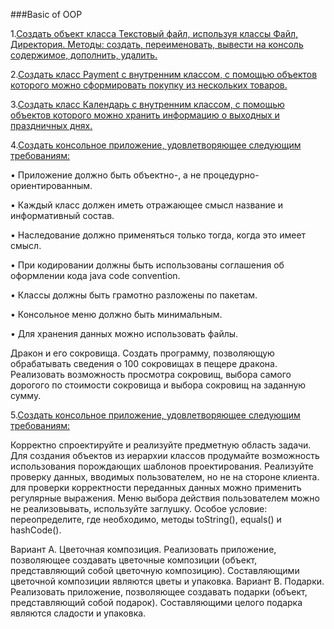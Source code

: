 ###Basic of OOP

1.[Создать объект класса Текстовый файл, используя классы Файл, Директория. Методы: создать, переименовать, вывести на консоль содержимое, дополнить, удалить.](../../com.epam.learn.jbupskill.lab/src/module5/BasicOfOOP/Task1)

2.[Создать класс Payment с внутренним классом, с помощью объектов которого можно сформировать покупку из нескольких товаров.](../../com.epam.learn.jbupskill.lab/src/module5/BasicOfOOP/Task2)
 
3.[Создать класс Календарь с внутренним классом, с помощью объектов которого можно хранить информацию о выходных и праздничных днях.](../../com.epam.learn.jbupskill.lab/src/module5/BasicOfOOP/Task3)

4.[Создать консольное приложение, удовлетворяющее следующим требованиям:](../../com.epam.learn.jbupskill.lab/src/module5/BasicOfOOP/task4)

• Приложение должно быть объектно-, а не процедурно-ориентированным.

• Каждый класс должен иметь отражающее смысл название и информативный состав.

• Наследование должно применяться только тогда, когда это имеет смысл.

• При кодировании должны быть использованы соглашения об оформлении кода java code convention.

• Классы должны быть грамотно разложены по пакетам.

• Консольное меню должно быть минимальным.

• Для хранения данных можно использовать файлы.

Дракон и его сокровища. Создать программу, позволяющую обрабатывать сведения о 100 сокровищах в пещере дракона. Реализовать возможность просмотра сокровищ, выбора самого дорогого по стоимости сокровища и выбора сокровищ на заданную сумму.

5.[Создать консольное приложение, удовлетворяющее следующим требованиям:](../../com.epam.learn.jbupskill.lab/src/module5/BasicOfOOP/task5)

Корректно спроектируйте и реализуйте предметную область задачи.
Для создания объектов из иерархии классов продумайте возможность использования порождающих шаблонов проектирования.
Реализуйте проверку данных, вводимых пользователем, но не на стороне клиента.
для проверки корректности переданных данных можно применить регулярные выражения.
Меню выбора действия пользователем можно не реализовывать, используйте заглушку.
Особое условие: переопределите, где необходимо, методы toString(), equals() и hashCode().

Вариант A. Цветочная композиция. Реализовать приложение, позволяющее создавать цветочные композиции (объект, представляющий собой цветочную композицию). Составляющими цветочной композиции являются цветы и упаковка.
Вариант B. Подарки. Реализовать приложение, позволяющее создавать подарки (объект, представляющий собой подарок). Составляющими целого подарка являются сладости и упаковка.
